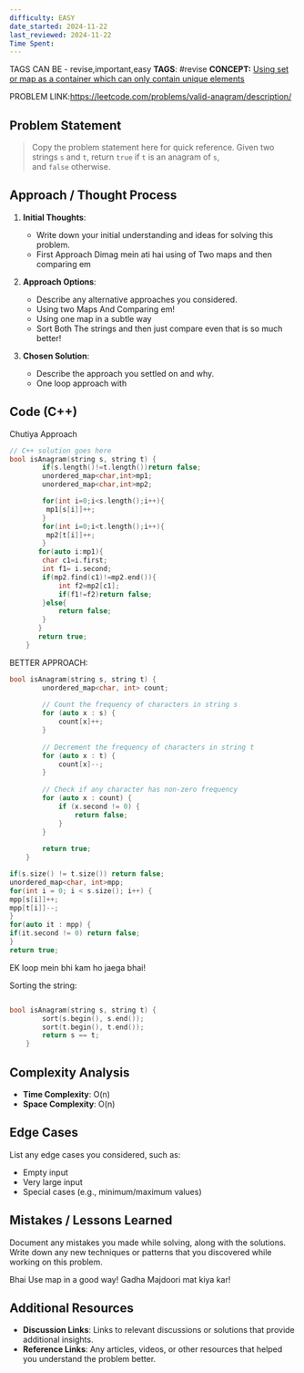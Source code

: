 ```yaml
---
difficulty: EASY
date_started: 2024-11-22
last_reviewed: 2024-11-22
Time Spent: 
---
```

TAGS CAN BE - revise,important,easy
**TAGS**: #revise 
**CONCEPT:** [Using set or map as a container which can only contain unique elements](../CONCEPTS/Using%20set%20or%20map%20as%20a%20container%20which%20can%20only%20contain%20unique%20elements.md)

PROBLEM LINK:https://leetcode.com/problems/valid-anagram/description/
## Problem Statement
> Copy the problem statement here for quick reference.
> Given two strings `s` and `t`, return `true` if `t` is an anagram of `s`, and `false` otherwise.

## Approach / Thought Process
1. **Initial Thoughts**: 
   - Write down your initial understanding and ideas for solving this problem.
   - First Approach Dimag mein ati hai using of Two maps and then comparing em

2. **Approach Options**:
   - Describe any alternative approaches you considered.
   - Using two Maps And Comparing em!
   - Using one map in a subtle way
   - Sort Both The strings and then just compare even that is so much better!

3. **Chosen Solution**:
   - Describe the approach you settled on and why.
   - One loop approach with

## Code (C++)
Chutiya Approach
```cpp
// C++ solution goes here
bool isAnagram(string s, string t) {
        if(s.length()!=t.length())return false;
        unordered_map<char,int>mp1;
        unordered_map<char,int>mp2;

        for(int i=0;i<s.length();i++){
         mp1[s[i]]++;
        }
        for(int i=0;i<t.length();i++){
         mp2[t[i]]++;
        }
       for(auto i:mp1){
        char c1=i.first;
        int f1= i.second;
        if(mp2.find(c1)!=mp2.end()){
            int f2=mp2[c1];
            if(f1!=f2)return false;
        }else{
            return false;
        }
       }
       return true;
    }
```

BETTER APPROACH:
```c++
bool isAnagram(string s, string t) {
        unordered_map<char, int> count;
        
        // Count the frequency of characters in string s
        for (auto x : s) {
            count[x]++;
        }
        
        // Decrement the frequency of characters in string t
        for (auto x : t) {
            count[x]--;
        }
        
        // Check if any character has non-zero frequency
        for (auto x : count) {
            if (x.second != 0) {
                return false;
            }
        }
        
        return true;
    }
```


```c++
if(s.size() != t.size()) return false;  
unordered_map<char, int>mpp;  
for(int i = 0; i < s.size(); i++) {  
mpp[s[i]]++;  
mpp[t[i]]--;  
}  
for(auto it : mpp) {  
if(it.second != 0) return false;  
}  
return true;
```

EK loop mein bhi kam ho jaega bhai!


Sorting the string:
```c++

bool isAnagram(string s, string t) {
        sort(s.begin(), s.end());
        sort(t.begin(), t.end());
        return s == t;
    }
```





## Complexity Analysis
- **Time Complexity**: O(n)
- **Space Complexity**: O(n)

## Edge Cases
List any edge cases you considered, such as:
- Empty input
- Very large input
- Special cases (e.g., minimum/maximum values)

## Mistakes / Lessons Learned
Document any mistakes you made while solving, along with the solutions.
Write down any new techniques or patterns that you discovered while working on this problem.


Bhai Use map in a good way! Gadha Majdoori mat kiya kar!

## Additional Resources
- **Discussion Links**: Links to relevant discussions or solutions that provide additional insights.
- **Reference Links**: Any articles, videos, or other resources that helped you understand the problem better.